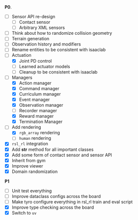 **P0**.

- [ ] Sensor API re-design
  - [ ] Contact sensor
  - [ ] Arbitrary XML sensors
- [ ] Think about how to randomize collision geometry
- [ ] Terrain generation
- [ ] Observation history and modifiers
- [ ] Rename entities to be consistent with isaaclab
- [ ] Actuation
  - [x] Joint PD control
  - [ ] Learned actuator models
  - [ ] Cleanup to be consistent with isaaclab
- [ ] Managers
  - [x] Action manager
  - [x] Command manager
  - [x] Curriculum manager
  - [x] Event manager
  - [x] Observation manager
  - [ ] Recorder manager
  - [x] Reward manager
  - [x] Termination Manager
- [ ] Add rendering
  - [x] `rgb_array` rendering
  - [ ] `human` rendering
- [x] `rsl_rl` integration
- [x] Add __str__ method for all important classes
- [x] Add some form of contact sensor and sensor API
- [x] Inherit from gym
- [x] Improve viewer
- [x] Domain randomization

**P1**

- [ ] Unit test everything
- [ ] Improve dataclass configs across the board
- [ ] Make tyro configure everything in rsl_rl train and eval script
- [x] Improve type checking across the board
- [x] Switch to `uv`

